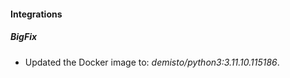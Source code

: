 
#### Integrations

##### BigFix
- Updated the Docker image to: *demisto/python3:3.11.10.115186*.


